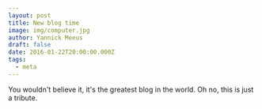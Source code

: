 ```yaml
---
layout: post
title: New blog time
image: img/computer.jpg
author: Yannick Meeus
draft: false
date: 2016-01-22T20:00:00.000Z
tags: 
  - meta
---
```


You wouldn't believe it, it's the greatest blog in the world. Oh no, this is just a tribute.